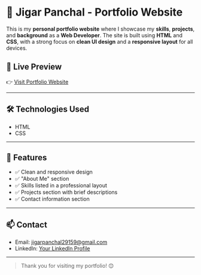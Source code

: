 # 💼 Jigar Panchal - Portfolio Website

This is my **personal portfolio website** where I showcase my **skills**, **projects**, and **background** as a **Web Developer**. The site is built using **HTML** and **CSS**, with a strong focus on **clean UI design** and a **responsive layout** for all devices.

## 🔗 Live Preview

👉 [Visit Portfolio Website](https://jigar71.github.io/Portfolio/)  

---

## 🛠️ Technologies Used

- HTML  
- CSS

---

## 📌 Features

- ✅ Clean and responsive design  
- ✅ "About Me" section  
- ✅ Skills listed in a professional layout  
- ✅ Projects section with brief descriptions  
- ✅ Contact information section  

---

## 📫 Contact

- Email: jigarpanchal29159@gmail.com  
- LinkedIn: [Your LinkedIn Profile](https://www.linkedin.com/in/jigar-panchal-87a524298/)

---

> Thank you for visiting my portfolio! 😊

